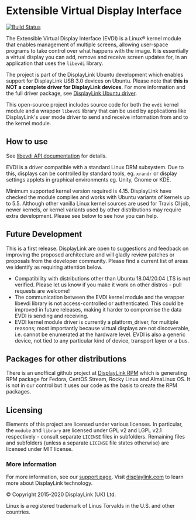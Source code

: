 # Extensible Virtual Display Interface

[![Build Status](https://travis-ci.org/DisplayLink/evdi.svg?branch=devel)](https://travis-ci.org/DisplayLink/evdi)

The Extensible Virtual Display Interface (EVDI) is a Linux&reg; kernel module that enables management of multiple screens, allowing user-space programs to take control over what happens with the image. It is essentially a virtual display you can add, remove and receive screen updates for, in an application that uses the `libevdi` library.

The project is part of the DisplayLink Ubuntu development which enables support for DisplayLink USB 3.0 devices on Ubuntu. Please note that **this is NOT a complete driver for DisplayLink devices**. For more information and the full driver package, see [DisplayLink Ubuntu driver](http://www.displaylink.com/downloads/ubuntu.php).

This open-source project includes source code for both the `evdi` kernel module and a wrapper `libevdi` library that can be used by applications like DisplayLink's user mode driver to send and receive information from and to the kernel module.

## How to use

See [libevdi API documentation](https://displaylink.github.io/evdi) for details.

EVDI is a driver compatible with a standard Linux DRM subsystem. Due to this, displays can be controlled by standard tools, eg. `xrandr` or display settings applets in graphical environments eg. Unity, Gnome or KDE.

Minimum supported kernel version required is 4.15. DisplayLink have checked the module compiles and works with Ubuntu variants of kernels up to 5.5. Although other vanilla Linux kernel sources are used for Travis CI job, newer kernels, or kernel variants used by other distributions may require extra development. Please see below to see how you can help.

## Future Development

This is a first release. DisplayLink are open to suggestions and feedback on improving the proposed architecture and will gladly review patches or proposals from the developer community. Please find a current list of areas we identify as requiring attention below.

- Compatibility with distributions other than Ubuntu 18.04/20.04 LTS is not verified. Please let us know if you make it work on other distros - pull requests are welcome!
- The communication between the EVDI kernel module and the wrapper libevdi library is not access-controlled or authenticated. This could be improved in future releases, making it harder to compromise the data EVDI is sending and receiving.
- EVDI kernel module driver is currently a platform_driver, for multiple reasons; most importantly because virtual displays are not discoverable, i.e. cannot be enumerated at the hardware level. EVDI is also a generic device, not tied to any particular kind of device, transport layer or a bus.

## Packages for other distributions

There is an unoffical github project at [DisplayLink RPM](https://github.com/displaylink-rpm/displaylink-rpm) which is generating RPM package for Fedora, CentOS Stream, Rocky Linux and AlmaLinux OS. It is not in our control but it uses our code as the basis to create the RPM packages.

## Licensing

Elements of this project are licensed under various licenses. In particular, the `module` and `library` are licensed
under GPL v2 and LGPL v2.1 respectively - consult separate `LICENSE` files in subfolders. Remaining files and subfolders (unless
a separate `LICENSE` file states otherwise) are licensed under MIT license.

### More information

For more information, see our [support page](http://support.displaylink.com). Visit [displaylink.com](http://displaylink.com) to learn more about DisplayLink technology.

&copy; Copyright 2015-2020 DisplayLink (UK) Ltd.

Linux is a registered trademark of Linus Torvalds in the U.S. and other countries.
